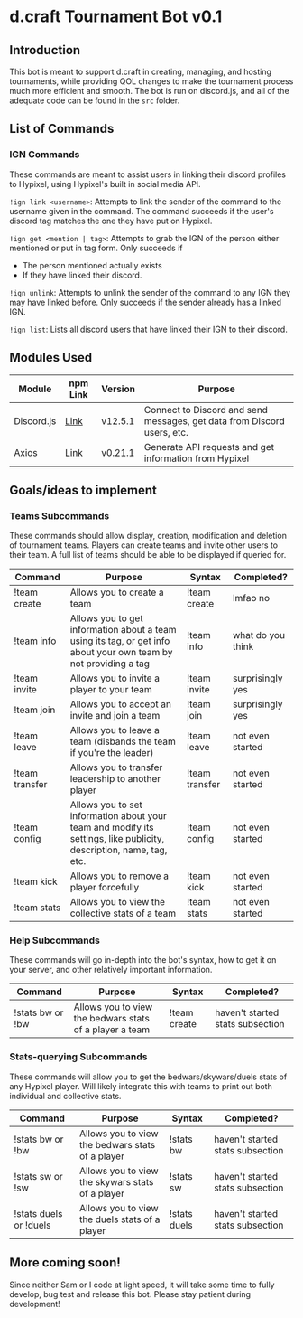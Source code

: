 # d.craft Tournament Bot v0.1

## Introduction

This bot is meant to support d.craft in creating, managing, and hosting tournaments, while providing QOL changes to make the tournament process much more efficient and smooth. The bot is run on discord.js, and all of the adequate code can be found in the `src` folder.

## List of Commands

### IGN Commands

These commands are meant to assist users in linking their discord profiles to Hypixel, using Hypixel's built in social media API.

`!ign link <username>`: Attempts to link the sender of the command to the username given in the command. The command succeeds if the user's discord tag matches the one they have put on Hypixel.

`!ign get <mention | tag>`: Attempts to grab the IGN of the person either mentioned or put in tag form. Only succeeds if

- The person mentioned actually exists
- If they have linked their discord.

`!ign unlink`: Attempts to unlink the sender of the command to any IGN they may have linked before. Only succeeds if the sender already has a linked IGN.

`!ign list`: Lists all discord users that have linked their IGN to their discord.

## Modules Used

| Module     | npm Link                                         | Version | Purpose                                                                 |
| ---------- | ------------------------------------------------ | ------- | ----------------------------------------------------------------------- |
| Discord.js | [Link](https://www.npmjs.com/package/discord.js) | v12.5.1 | Connect to Discord and send messages, get data from Discord users, etc. |
| Axios      | [Link](https://www.npmjs.com/package/axios)      | v0.21.1 | Generate API requests and get information from Hypixel                  |

## Goals/ideas to implement

### Teams Subcommands

These commands should allow display, creation, modification and deletion of tournament teams. Players can create teams and invite other users to their team. A full list of teams should be able to be displayed if queried for.

| Command        | Purpose                                                                                                             | Syntax                                                               | Completed?        |
| -------------- | ------------------------------------------------------------------------------------------------------------------- | -------------------------------------------------------------------- | ----------------- |
| !team create   | Allows you to create a team                                                                                         | !team create <tag> <team name in quotations> <description in quotes> | lmfao no          |
| !team info     | Allows you to get information about a team using its tag, or get info about your own team by not providing a tag    | !team info <tag>                                                     | what do you think |
| !team invite   | Allows you to invite a player to your team                                                                          | !team invite <mention>                                               | surprisingly yes  |
| !team join     | Allows you to accept an invite and join a team                                                                      | !team join <tag>                                                     | surprisingly yes  |
| !team leave    | Allows you to leave a team (disbands the team if you're the leader)                                                 | !team leave                                                          | not even started  |
| !team transfer | Allows you to transfer leadership to another player                                                                 | !team transfer <mention>                                             | not even started  |
| !team config   | Allows you to set information about your team and modify its settings, like publicity, description, name, tag, etc. | !team config <setting> <value>                                       | not even started  |
| !team kick     | Allows you to remove a player forcefully                                                                            | !team kick <mention>                                                 | not even started  |
| !team stats    | Allows you to view the collective stats of a team                                                                   | !team stats <tag>                                                    | not even started  |

### Help Subcommands

These commands will go in-depth into the bot's syntax, how to get it on your server, and other relatively important information.

| Command          | Purpose                                                 | Syntax                                                               | Completed?                       |
| ---------------- | ------------------------------------------------------- | -------------------------------------------------------------------- | -------------------------------- |
| !stats bw or !bw | Allows you to view the bedwars stats of a player a team | !team create <tag> <team name in quotations> <description in quotes> | haven't started stats subsection |

### Stats-querying Subcommands

These commands will allow you to get the bedwars/skywars/duels stats of any Hypixel player. Will likely integrate this with teams to print out both individual and collective stats.

| Command                | Purpose                                          | Syntax                 | Completed?                       |
| ---------------------- | ------------------------------------------------ | ---------------------- | -------------------------------- |
| !stats bw or !bw       | Allows you to view the bedwars stats of a player | !stats bw <mention>    | haven't started stats subsection |
| !stats sw or !sw       | Allows you to view the skywars stats of a player | !stats sw <mention>    | haven't started stats subsection |
| !stats duels or !duels | Allows you to view the duels stats of a player   | !stats duels <mention> | haven't started stats subsection |

## More coming soon!

Since neither Sam or I code at light speed, it will take some time to fully develop, bug test and release this bot. Please stay patient during development!
